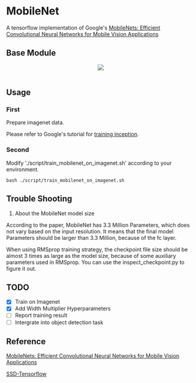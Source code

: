 # MobileNet

A tensorflow implementation of Google's [MobileNets: Efficient Convolutional Neural Networks for Mobile Vision Applications](https://arxiv.org/abs/1704.04861)

## Base Module

<div align="center">
<img src="https://github.com/Zehaos/MobileNet/blob/master/figures/dwl_pwl.png"><br><br>
</div>

## Usage

### First

Prepare imagenet data.

Please refer to Google's tutorial for [training inception](https://github.com/tensorflow/models/tree/master/inception#getting-started).

### Second

Modify './script/train_mobilenet_on_imagenet.sh' according to your environment.

```
bash ./script/train_mobilenet_on_imagenet.sh
```

## Trouble Shooting

1. About the MobileNet model size

According to the paper, MobileNet has 3.3 Million Parameters, which does not vary based on the input resolution.
It means that the final model Parameters should be larger than 3.3 Million, because of the fc layer.

When using RMSprop training strategy, the checkpoint file size should be almost 3 times as large as the model size, 
because of some auxiliary parameters used in RMSprop. You can use the inspect_checkpoint.py to figure it out.

## TODO
- [x] Train on Imagenet
- [x] Add Width Multiplier Hyperparameters
- [ ] Report training result
- [ ] Intergrate into object detection task

## Reference
[MobileNets: Efficient Convolutional Neural Networks for Mobile Vision Applications](https://arxiv.org/abs/1704.04861)

[SSD-Tensorflow](https://github.com/balancap/SSD-Tensorflow)
